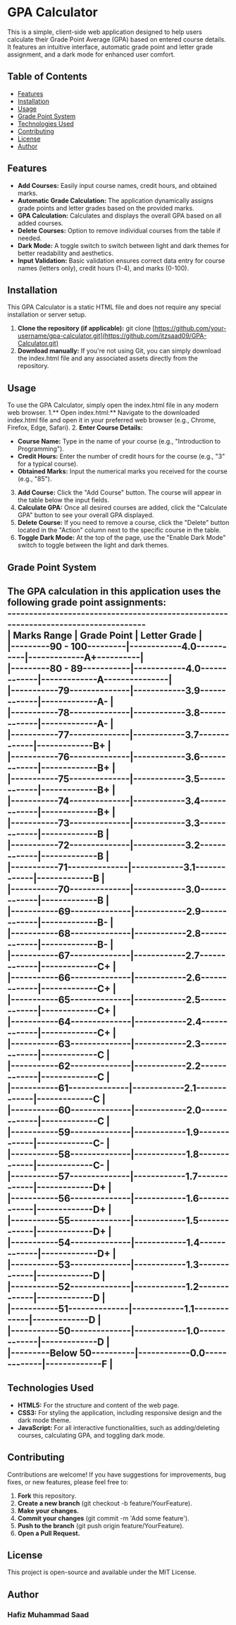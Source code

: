 # GPA Calculator

This is a simple, client-side web application designed to help users calculate their Grade Point Average (GPA) based on entered course details. It features an intuitive interface, automatic grade point and letter grade assignment, and a dark mode for enhanced user comfort.

## Table of Contents
- [Features](#features)
- [Installation](#installation)
- [Usage](#usage)
- [Grade Point System](#grade-point-system)
- [Technologies Used](#technologies-used)
- [Contributing](#contibuting)
- [License](#license)
- [Author](#author)

## Features
- **Add Courses:** Easily input course names, credit hours, and obtained marks.
- **Automatic Grade Calculation:** The application dynamically assigns grade points and letter grades based on the provided marks.
- **GPA Calculation:** Calculates and displays the overall GPA based on all added courses.
- **Delete Courses:** Option to remove individual courses from the table if needed.
- **Dark Mode:** A toggle switch to switch between light and dark themes for better readability and aesthetics.
- **Input Validation:** Basic validation ensures correct data entry for course names (letters only), credit hours (1-4), and marks (0-100).

## Installation
This GPA Calculator is a static HTML file and does not require any special installation or server setup.
1. **Clone the repository (if applicable):**
   git clone [https://github.com/your-username/gpa-calculator.git](https://github.com/itzsaad09/GPA-Calculator.git)
2. **Download manually:**
   If you're not using Git, you can simply download the index.html file and any associated assets directly from the repository.

## Usage
To use the GPA Calculator, simply open the index.html file in any modern web browser.
1.** Open index.html:** Navigate to the downloaded index.html file and open it in your preferred web browser (e.g., Chrome, Firefox, Edge, Safari).
2. **Enter Course Details:**
   - **Course Name:** Type in the name of your course (e.g., "Introduction to Programming").
   - **Credit Hours:** Enter the number of credit hours for the course (e.g., "3" for a typical course).
   - **Obtained Marks:** Input the numerical marks you received for the course (e.g., "85").
3. **Add Course:** Click the "Add Course" button. The course will appear in the table below the input fields.
4. **Calculate GPA:** Once all desired courses are added, click the "Calculate GPA" button to see your overall GPA displayed.
5. **Delete Course:** If you need to remove a course, click the "Delete" button located in the "Action" column next to the specific course in the table.
6. **Toggle Dark Mode:** At the top of the page, use the "Enable Dark Mode" switch to toggle between the light and dark themes.

## Grade Point System
The GPA calculation in this application uses the following grade point assignments:<br/>
-----------------------------------------------------------------------------------<br/>
|      **Marks Range**      |      **Grade Point**       |       **Letter Grade**      |<br/>
|---------90 - 100---------|------------4.0-----------|-------------A+----------|<br/>
|---------80 - 89-----------|------------4.0-------------|-------------A---------------|<br/>
|-----------79--------------|------------3.9-------------|-------------A-              |<br/>
|-----------78--------------|------------3.8-------------|-------------A-              |<br/>
|-----------77--------------|------------3.7-------------|-------------B+              |<br/>
|-----------76--------------|------------3.6-------------|-------------B+              |<br/>
|-----------75--------------|------------3.5-------------|-------------B+              |<br/>
|-----------74--------------|------------3.4-------------|-------------B+              |<br/>
|-----------73--------------|------------3.3-------------|-------------B               |<br/>
|-----------72--------------|------------3.2-------------|-------------B               |<br/>
|-----------71--------------|------------3.1-------------|-------------B               |<br/>
|-----------70--------------|------------3.0-------------|-------------B               |<br/>
|-----------69--------------|------------2.9-------------|-------------B-              |<br/>
|-----------68--------------|------------2.8-------------|-------------B-              |<br/>
|-----------67--------------|------------2.7-------------|-------------C+              |<br/>
|-----------66--------------|------------2.6-------------|-------------C+              |<br/>
|-----------65--------------|------------2.5-------------|-------------C+              |<br/>
|-----------64--------------|------------2.4-------------|-------------C+              |<br/>
|-----------63--------------|------------2.3-------------|-------------C               |<br/>
|-----------62--------------|------------2.2-------------|-------------C               |<br/>
|-----------61--------------|------------2.1-------------|-------------C               |<br/>
|-----------60--------------|------------2.0-------------|-------------C               |<br/>
|-----------59--------------|------------1.9-------------|-------------C-              |<br/>
|-----------58--------------|------------1.8-------------|-------------C-              |<br/>
|-----------57--------------|------------1.7-------------|-------------D+              |<br/>
|-----------56--------------|------------1.6-------------|-------------D+              |<br/>
|-----------55--------------|------------1.5-------------|-------------D+              |<br/>
|-----------54--------------|------------1.4-------------|-------------D+              |<br/>
|-----------53--------------|------------1.3-------------|-------------D               |<br/>
|-----------52--------------|------------1.2-------------|-------------D               |<br/>
|-----------51--------------|------------1.1-------------|-------------D               |<br/>
|-----------50--------------|------------1.0-------------|-------------D               |<br/>
|---------Below 50----------|------------0.0-------------|-------------F               |<br/>
---------------------------------------------------------------------------------------

## Technologies Used
- **HTML5:** For the structure and content of the web page.
- **CSS3:** For styling the application, including responsive design and the dark mode theme.
- **JavaScript:** For all interactive functionalities, such as adding/deleting courses, calculating GPA, and toggling dark mode.

## Contributing
Contributions are welcome! If you have suggestions for improvements, bug fixes, or new features, please feel free to:
1. **Fork** this repository.
2. **Create a new branch** (git checkout -b feature/YourFeature).
3. **Make your changes.**
4. **Commit your changes** (git commit -m 'Add some feature').
5. **Push to the branch** (git push origin feature/YourFeature).
6. **Open a Pull Request.**

## License
This project is open-source and available under the MIT License.

## Author
### Hafiz Muhammad Saad
